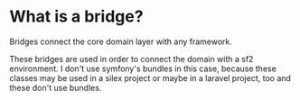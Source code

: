 What is a bridge?
=================

Bridges connect the core domain layer with any framework.

These bridges are used in order to connect the domain with a sf2 environment.
I don't use symfony's bundles in this case, because these classes may be used in a silex project or maybe in a laravel project, too and these don't use bundles.
